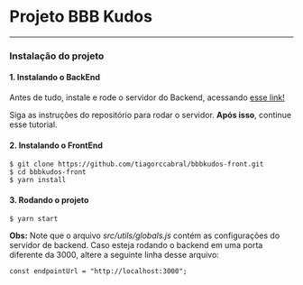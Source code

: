 # Projeto BBB Kudos

----

### Instalação do projeto

#### 1. Instalando o BackEnd
Antes de tudo, instale e rode o servidor do Backend, acessando [esse link!](https://github.com/tiagorccabral/bbbkudos-back)

Siga as instruções do repositório para rodar o servidor. **Após isso**, continue esse tutorial.

#### 2. Instalando o FrontEnd
```
$ git clone https://github.com/tiagorccabral/bbbkudos-front.git
$ cd bbbkudos-front
$ yarn install
```

#### 3. Rodando o projeto

```
$ yarn start
```

**Obs:** Note que o arquivo *src/utils/globals.js* contém as configurações do servidor de backend. Caso esteja rodando o backend em uma porta diferente da 3000, altere a seguinte linha desse arquivo:

`const endpointUrl = "http://localhost:3000";`